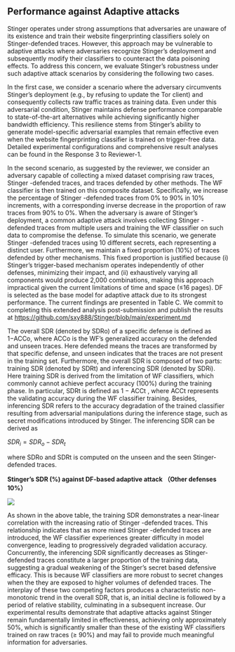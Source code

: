 ## Performance against Adaptive attacks

Stinger operates under strong assumptions that adversaries are
unaware of its existence and train their website fingerprinting classifiers solely on Stinger-defended traces. However, this approach may be vulnerable to adaptive attacks where adversaries recognize Stinger’s deployment and subsequently modify their classifiers to
counteract the data poisoning effects. To address this concern, we evaluate Stinger’s robustness under such adaptive attack scenarios by considering the following two cases.

In the first case, we consider a scenario where the adversary circumvents Stinger’s deployment (e.g., by refusing to update the Tor client) and consequently collects raw traffic traces as training data. Even under this adversarial condition, Stinger maintains defense performance comparable to state-of-the-art alternatives while achieving significantly higher bandwidth efficiency. This resilience stems from Stinger’s ability to generate model-specific adversarial examples that remain effective even when the website fingerprinting classifier is trained on trigger-free data. 
Detailed experimental configurations and comprehensive result analyses can be found in the Response 3 to Reviewer-1.

In the second scenario, as suggested by the reviewer, we consider an adversary capable of collecting a mixed dataset comprising raw traces, Stinger -defended traces, and traces defended by other methods. The WF classifier is then trained on this composite dataset. Specifically, we increase the percentage of Stinger -defended traces from 0% to 90% in 10% increments, with a corresponding inverse decrease in the proportion of raw traces from 90% to 0%. When the adversary is aware of Stinger’s deployment, a common adaptive attack involves collecting Stinger -defended traces from multiple users and training the WF classifier on such data to compromise the defense. To simulate this scenario, we generate Stinger -defended traces using 10 different secrets, each representing a distinct user. Furthermore, we maintain a fixed proportion (10%) of traces defended by other mechanisms. This fixed proportion is justified because (i) Stinger’s trigger-based mechanism operates independently of other defenses, minimizing their impact, and (ii) exhaustively varying all components would produce 2,000 combinations, making this approach impractical given the current limitations of time and space (≤16 pages). DF is selected as the base model for adaptive attack due to its strongest performance. The current findings are presented in Table C. We commit to completing this extended analysis post-submission and publish the results at https://github.com/sxy888/Stinger/blob/main/experiment.md


The overall SDR (denoted by SDRo) of a specific defense is defined as 1−ACCo, where ACCo is the WF’s generalized accuracy on the defended and unseen traces. Here defended means the traces are transformed by that specific defense, and unseen indicates that the traces are not present in the training set. Furthermore, the overall SDR is composed of two parts: training SDR (denoted by SDRt) and inferencing SDR (denoted by SDRi). Here training SDR is derived from the limitation of WF classifiers, which commonly cannot achieve perfect accuracy (100%) during the training phase. In particular, SDRt is defined as 1 − ACCt
, where ACCt represents the validating accuracy during the WF
classifier training. Besides, inferencing SDR refers to the accuracy degradation of the trained classifier resulting from adversarial manipulations during the inference stage, such as secret modifications introduced by Stinger. The inferencing SDR can be derived as 

$SDR_i = SDR_o - SDR_t$

where SDRo and SDRt
is computed on the unseen and the seen Stinger-defended traces.

**Stinger’s SDR (%) against DF-based adaptive attack （Other defenses 10%）**

<img src="https://obsidian-tencent-1259097531.cos.ap-nanjing.myqcloud.com/20250810213743.png"/>


As shown in the above table, the training SDR demonstrates a near-linear correlation with the increasing ratio of Stinger -defended traces. This relationship indicates that as more mixed Stinger -defended traces are introduced, the WF classifier experiences greater difficulty in model convergence, leading to progressively degraded validation accuracy. Concurrently, the inferencing SDR significantly decreases as Stinger-defended traces constitute a larger proportion of the training data, suggesting a gradual weakening of the Stinger’s secret based defensive efficacy. This is because WF classifiers are more robust to secret changes when the they are exposed to higher volumes of defended traces. The interplay of these
two competing factors produces a characteristic non-monotonic trend in the overall SDR, that is, an initial decline is followed by a period of relative stability, culminating in a subsequent increase. Our experimental results demonstrate that adaptive attacks against
Stinger remain fundamentally limited in effectiveness, achieving only approximately 50%, which is significantly smaller than these of the existing WF classifiers trained on raw traces (≥ 90%) and may fail to provide much meaningful information for adversaries.
